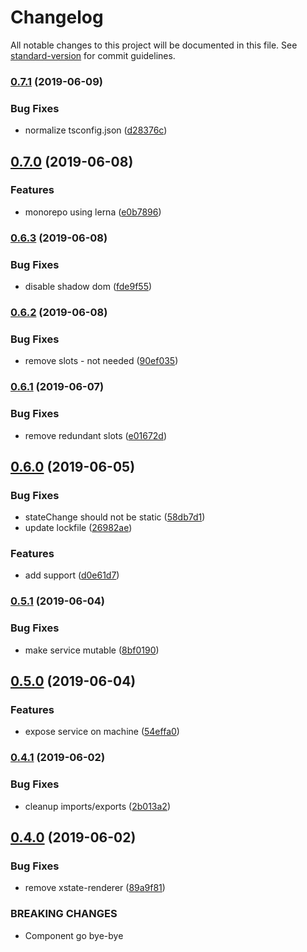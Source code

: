 # Changelog

All notable changes to this project will be documented in this file. See [standard-version](https://github.com/conventional-changelog/standard-version) for commit guidelines.

### [0.7.1](https://github.com/mikaelkaron/stencil-xstate/compare/v0.7.0...v0.7.1) (2019-06-09)


### Bug Fixes

* normalize tsconfig.json ([d28376c](https://github.com/mikaelkaron/stencil-xstate/commit/d28376c))



## [0.7.0](https://github.com/mikaelkaron/stencil-xstate/compare/v0.6.3...v0.7.0) (2019-06-08)


### Features

* monorepo using lerna ([e0b7896](https://github.com/mikaelkaron/stencil-xstate/commit/e0b7896))



### [0.6.3](https://github.com/mikaelkaron/stencil-xstate/compare/v0.6.2...v0.6.3) (2019-06-08)


### Bug Fixes

* disable shadow dom ([fde9f55](https://github.com/mikaelkaron/stencil-xstate/commit/fde9f55))



### [0.6.2](https://github.com/mikaelkaron/stencil-xstate/compare/v0.6.1...v0.6.2) (2019-06-08)


### Bug Fixes

* remove slots - not needed ([90ef035](https://github.com/mikaelkaron/stencil-xstate/commit/90ef035))



### [0.6.1](https://github.com/mikaelkaron/stencil-xstate/compare/v0.6.0...v0.6.1) (2019-06-07)


### Bug Fixes

* remove redundant slots ([e01672d](https://github.com/mikaelkaron/stencil-xstate/commit/e01672d))



## [0.6.0](https://github.com/mikaelkaron/stencil-xstate/compare/v0.5.1...v0.6.0) (2019-06-05)


### Bug Fixes

* stateChange should not be static ([58db7d1](https://github.com/mikaelkaron/stencil-xstate/commit/58db7d1))
* update lockfile ([26982ae](https://github.com/mikaelkaron/stencil-xstate/commit/26982ae))


### Features

* add <slot> support ([d0e61d7](https://github.com/mikaelkaron/stencil-xstate/commit/d0e61d7))



### [0.5.1](https://github.com/mikaelkaron/stencil-xstate/compare/v0.5.0...v0.5.1) (2019-06-04)


### Bug Fixes

* make service mutable ([8bf0190](https://github.com/mikaelkaron/stencil-xstate/commit/8bf0190))



## [0.5.0](https://github.com/mikaelkaron/stencil-xstate/compare/v0.4.1...v0.5.0) (2019-06-04)


### Features

* expose service on machine ([54effa0](https://github.com/mikaelkaron/stencil-xstate/commit/54effa0))



### [0.4.1](https://github.com/mikaelkaron/stencil-xstate/compare/v0.4.0...v0.4.1) (2019-06-02)


### Bug Fixes

* cleanup imports/exports ([2b013a2](https://github.com/mikaelkaron/stencil-xstate/commit/2b013a2))



## [0.4.0](https://github.com/mikaelkaron/stencil-xstate/compare/v0.3.0...v0.4.0) (2019-06-02)


### Bug Fixes

* remove xstate-renderer ([89a9f81](https://github.com/mikaelkaron/stencil-xstate/commit/89a9f81))


### BREAKING CHANGES

* Component go bye-bye
